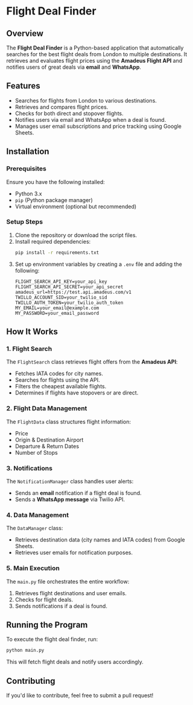# Flight Deal Finder

## Overview
The **Flight Deal Finder** is a Python-based application that automatically searches for the best flight deals from London to multiple destinations. It retrieves and evaluates flight prices using the **Amadeus Flight API** and notifies users of great deals via **email** and **WhatsApp**.

## Features
- Searches for flights from London to various destinations.
- Retrieves and compares flight prices.
- Checks for both direct and stopover flights.
- Notifies users via email and WhatsApp when a deal is found.
- Manages user email subscriptions and price tracking using Google Sheets.

## Installation
### Prerequisites
Ensure you have the following installed:
- Python 3.x
- `pip` (Python package manager)
- Virtual environment (optional but recommended)

### Setup Steps
1. Clone the repository or download the script files.
2. Install required dependencies:
   ```bash
   pip install -r requirements.txt
   ```
3. Set up environment variables by creating a `.env` file and adding the following:
   ```plaintext
   FLIGHT_SEARCH_API_KEY=your_api_key
   FLIGHT_SEARCH_API_SECRET=your_api_secret
   amadeus_url=https://test.api.amadeus.com/v1
   TWILLO_ACCOUNT_SID=your_twilio_sid
   TWILLO_AUTH_TOKEN=your_twilio_auth_token
   MY_EMAIL=your_email@example.com
   MY_PASSWORD=your_email_password
   ```

## How It Works
### **1. Flight Search**
The `FlightSearch` class retrieves flight offers from the **Amadeus API**:
- Fetches IATA codes for city names.
- Searches for flights using the API.
- Filters the cheapest available flights.
- Determines if flights have stopovers or are direct.

### **2. Flight Data Management**
The `FlightData` class structures flight information:
- Price
- Origin & Destination Airport
- Departure & Return Dates
- Number of Stops

### **3. Notifications**
The `NotificationManager` class handles user alerts:
- Sends an **email** notification if a flight deal is found.
- Sends a **WhatsApp message** via Twilio API.

### **4. Data Management**
The `DataManager` class:
- Retrieves destination data (city names and IATA codes) from Google Sheets.
- Retrieves user emails for notification purposes.

### **5. Main Execution**
The `main.py` file orchestrates the entire workflow:
1. Retrieves flight destinations and user emails.
2. Checks for flight deals.
3. Sends notifications if a deal is found.

## Running the Program
To execute the flight deal finder, run:
```bash
python main.py
```
This will fetch flight deals and notify users accordingly.

## Contributing
If you'd like to contribute, feel free to submit a pull request!
